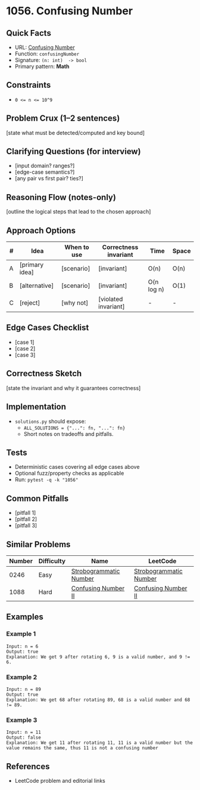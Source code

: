 # 1056. Confusing Number

## Quick Facts

- URL: [Confusing Number](https://leetcode.com/problems/confusing-number/)
- Function: `confusingNumber`
- Signature: `(n: int)  -> bool`
- Primary pattern: **Math**

## Constraints

- `0 <= n <= 10^9`

## Problem Crux (1–2 sentences)

[state what must be detected/computed and key bound]

## Clarifying Questions (for interview)

- [input domain? ranges?]
- [edge-case semantics?]
- [any pair vs first pair? ties?]

## Reasoning Flow (notes-only)

[outline the logical steps that lead to the chosen approach]

## Approach Options

| # | Idea | When to use | Correctness invariant | Time | Space |
|---|------|-------------|-----------------------|------|-------|
| A | [primary idea] | [scenario] | [invariant] | O(n) | O(n) |
| B | [alternative] | [scenario] | [invariant] | O(n log n) | O(1) |
| C | [reject] | [why not] | [violated invariant] | - | - |

## Edge Cases Checklist

- [case 1]
- [case 2]
- [case 3]

## Correctness Sketch

[state the invariant and why it guarantees correctness]

## Implementation

- `solutions.py` should expose:
  - `ALL_SOLUTIONS = {"...": fn, "...": fn}`
  - Short notes on tradeoffs and pitfalls.

## Tests

- Deterministic cases covering all edge cases above
- Optional fuzz/property checks as applicable
- Run: `pytest -q -k "1056"`

## Common Pitfalls

- [pitfall 1]
- [pitfall 2]
- [pitfall 3]

## Similar Problems

| Number | Difficulty | Name | LeetCode |
|---|---|---|---|
| 0246 | Easy | [Strobogrammatic Number](../0246-strobogrammatic-number/readme.md) | [Strobogrammatic Number](https://leetcode.com/problems/strobogrammatic-number/) |
| 1088 | Hard | [Confusing Number II](../1088-confusing-number-ii/readme.md) | [Confusing Number II](https://leetcode.com/problems/confusing-number-ii/) |

## Examples

### Example 1

```text
Input: n = 6
Output: true
Explanation: We get 9 after rotating 6, 9 is a valid number, and 9 != 6.
```

### Example 2

```text
Input: n = 89
Output: true
Explanation: We get 68 after rotating 89, 68 is a valid number and 68 != 89.
```

### Example 3

```text
Input: n = 11
Output: false
Explanation: We get 11 after rotating 11, 11 is a valid number but the value remains the same, thus 11 is not a confusing number
```

## References

- LeetCode problem and editorial links
